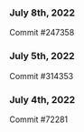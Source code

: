 ### July 8th, 2022

Commit #247358

### July 5th, 2022

Commit #314353


### July 4th, 2022

Commit #72281
